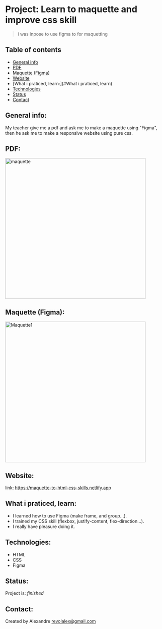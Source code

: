 
# Project: Learn to maquette and improve css skill
> i was inpose to use figma to for maquetting


## Table of contents
* [General info](#general-info)
* [PDF](#PDF)
* [Maquette (Figma)](#Maquette)
* [Website](#Website)
* [What i praticed, learn:](#What i praticed, learn)
* [Technologies](#Technologies)
* [Status](#Status)
* [Contact](#Contact)

## General info:
My teacher give me a pdf and ask me to make a maquette using "Figma", then he ask me to make a responsive website using pure css.


## PDF:
<img width="446" alt="maquette" src="https://user-images.githubusercontent.com/56839789/85950669-6fae9c00-b95e-11ea-95ee-63c6809a45be.jpg">


## Maquette (Figma):
<img width="446" alt="Maquette1" src="https://user-images.githubusercontent.com/56839789/85950859-991bf780-b95f-11ea-8182-3be896a52f24.png">


## Website:
link: https://maquette-to-html-css-skills.netlify.app


## What i praticed, learn:

- I learned how to use Figma (make frame, and group...).
- I trained my CSS skill (flexbox, justify-content, flex-direction...).
- I really have pleasure doing it.


## Technologies:
* HTML
* CSS
* Figma
 
 
## Status:
Project is:  _finished_


## Contact:
Created by Alexandre 
revolalex@gmail.com


